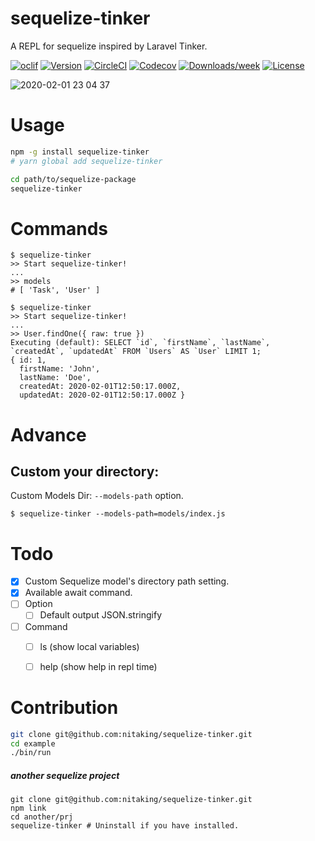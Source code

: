 sequelize-tinker
================

A REPL for sequelize inspired by Laravel Tinker.

[![oclif](https://img.shields.io/badge/cli-oclif-brightgreen.svg)](https://oclif.io)
[![Version](https://img.shields.io/npm/v/sequelize-tinker.svg)](https://npmjs.org/package/sequelize-tinker)
[![CircleCI](https://circleci.com/gh/nitaking/tinker/tree/master.svg?style=shield)](https://circleci.com/gh/nitaking/tinker/tree/master)
[![Codecov](https://codecov.io/gh/nitaking/tinker/branch/master/graph/badge.svg)](https://codecov.io/gh/nitaking/tinker)
[![Downloads/week](https://img.shields.io/npm/dw/sequelize-tinker.svg)](https://npmjs.org/package/sequelize-tinker)
[![License](https://img.shields.io/npm/l/sequelize-tinker.svg)](https://github.com/nitaking/tinker/blob/master/package.json)

![2020-02-01 23 04 37](https://user-images.githubusercontent.com/10850034/73593419-63f1b180-4547-11ea-9f4a-1a54bcffd27a.gif)



<!-- toc -->
# Usage

```sh
npm -g install sequelize-tinker
# yarn global add sequelize-tinker

cd path/to/sequelize-package
sequelize-tinker
```

<!-- usage -->
# Commands

```shell script
$ sequelize-tinker
>> Start sequelize-tinker! 
...
>> models
# [ 'Task', 'User' ]
```

```shell script
$ sequelize-tinker
>> Start sequelize-tinker! 
...
>> User.findOne({ raw: true })
Executing (default): SELECT `id`, `firstName`, `lastName`, `createdAt`, `updatedAt` FROM `Users` AS `User` LIMIT 1;
{ id: 1,
  firstName: 'John',
  lastName: 'Doe',
  createdAt: 2020-02-01T12:50:17.000Z,
  updatedAt: 2020-02-01T12:50:17.000Z }

```

# Advance
## Custom your directory:

Custom Models Dir: `--models-path` option.

```shell script
$ sequelize-tinker --models-path=models/index.js        
```

<!-- commands -->
# Todo

- [x] Custom Sequelize model's directory path setting.
- [x] Available await command.
- [ ] Option
    - [ ] Default output JSON.stringify
- [ ] Command
    - [ ] ls (show local variables)
    - [ ] help (show help in repl time)
    

# Contribution

```bash
git clone git@github.com:nitaking/sequelize-tinker.git
cd example
./bin/run
```

##### another sequelize project
```
git clone git@github.com:nitaking/sequelize-tinker.git
npm link
cd another/prj
sequelize-tinker # Uninstall if you have installed.
```
